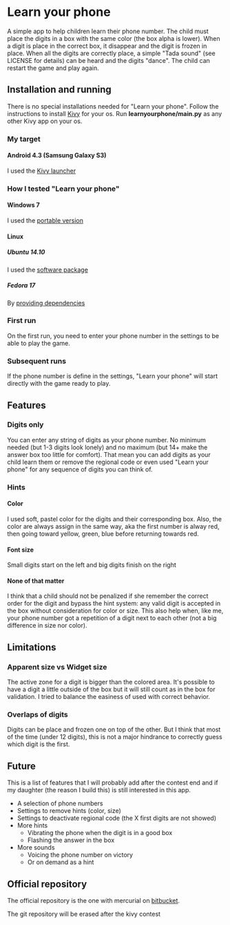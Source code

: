 # Learn your phone
A simple app to help children learn their phone number. The child must place the digits in a box with the same color (the box alpha is lower). When a digit is place in the correct box, it disappear and the digit is frozen in place. When all the digits are correctly place, a simple "Tada sound" (see LICENSE for details) can be heard and the digits "dance". The child can restart the game and play again.

## Installation and running
There is no special installations needed for "Learn your phone". Follow the instructions to install [Kivy](http://kivy.org/#download) for your os. Run **learnyourphone/main.py** as any other Kivy app on your os.

### My target
#### Android 4.3 (Samsung Galaxy S3)
I used the [Kivy launcher](http://kivy.org/docs/guide/packaging-android.html#packaging-your-application-for-kivy-launcher)

### How I tested "Learn your phone"
#### Windows 7
I used the [portable version](http://kivy.org/docs/installation/installation-windows.html#installing-the-portable-version)
#### Linux
##### Ubuntu 14.10
I used the [software package](http://kivy.org/docs/installation/installation-linux.html#ubuntu-kubuntu-xubuntu-lubuntu-oneiric-and-above)
##### Fedora 17
By [providing dependencies](http://kivy.org/docs/installation/installation-linux.html#providing-dependencies)

### First run
On the first run, you need to enter your phone number in the settings to be able to play the game.

### Subsequent runs
If the phone number is define in the settings, "Learn your phone" will start directly with the game ready to play.

## Features
### Digits only
You can enter any string of digits as your phone number. No minimum needed (but 1-3 digits look lonely) and no maximum (but 14+ make the answer box too little for comfort). That mean you can add digits as your child learn them or remove the regional code or even used "Learn your phone" for any sequence of digits you can think of.

### Hints
#### Color
I used soft, pastel color for the digits and their corresponding box. Also, the color are always assign in the same way, aka the first number is alway red, then going toward yellow, green, blue before returning towards red.
#### Font size
Small digits start on the left and big digits finish on the right

#### None of that matter
I think that a child should not be penalized if she remember the correct order for the digit and bypass the hint system: any valid digit is accepted in the box without consideration for color or size. This also help when, like me, your phone number got a repetition of a digit next to each other (not a big difference in size nor color).

## Limitations
### Apparent size vs Widget size
The active zone for a digit is bigger than the colored area. It's possible to have a digit a little outside of the box but it will still count as in the box for validation. I tried to balance the easiness of used with correct behavior.

### Overlaps of digits
Digits can be place and frozen one on top of the other. But I think that most of the time (under 12 digits), this is not a major hindrance to correctly guess which digit is the first.

## Future
This is a list of features that I will probably add after the contest end and if my daughter (the reason I build this) is still interested in this app.

+ A selection of phone numbers
+ Settings to remove hints (color, size)
+ Settings to deactivate regional code (the X first digits are not showed)
+ More hints
    + Vibrating the phone when the digit is in a good box
    + Flashing the answer in the box
+ More sounds
    + Voicing the phone number on victory
    + Or on demand as a hint
    
## Official repository
The official repository is the one with mercurial on [bitbucket](https://bitbucket.org/GhislainHivon/learnyourphone).

The git repository will be erased after the kivy contest
